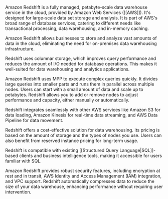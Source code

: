 Amazon Redshift is a fully managed, petabyte-scale data warehouse service in the cloud, provided by Amazon Web Services ([[AWS]]). It's designed for large-scale data set storage and analysis. It is part of AWS's broad range of database services, catering to different needs like transactional processing, data warehousing, and in-memory caching.

Amazon Redshift allows businesses to store and analyze vast amounts of data in the cloud, eliminating the need for on-premises data warehousing infrastructure.

Redshift uses columnar storage, which improves query performance and reduces the amount of I/O needed for database operations. This makes it well-suited for data warehousing and analytics applications.

Amazon Redshift uses MPP to execute complex queries quickly. It divides large queries into smaller parts and runs them in parallel across multiple nodes. Users can start with a small amount of data and scale up to petabytes. Redshift allows you to add or remove nodes to adjust performance and capacity, either manually or automatically.

Redshift integrates seamlessly with other AWS services like Amazon S3 for data loading, Amazon Kinesis for real-time data streaming, and AWS Data Pipeline for data movement.

Redshift offers a cost-effective solution for data warehousing. Its pricing is based on the amount of storage and the types of nodes you use. Users can also benefit from reserved instance pricing for long-term usage.

Redshift is compatible with existing [[Structured Query Language|SQL]]-based clients and business intelligence tools, making it accessible for users familiar with SQL.

Amazon Redshift provides robust security features, including encryption at rest and in transit, AWS Identity and Access Management (IAM) integration, and VPC support. Redshift automatically compresses data to reduce the size of your data warehouse, enhancing performance without requiring user intervention.



